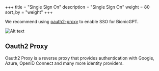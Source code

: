 +++
title = "Single Sign On"
description = "Single Sign On"
weight = 80
sort_by = "weight"
+++

We recommend using [oauth2-proxy](https://github.com/oauth2-proxy/oauth2-proxy) to enable SSO for BionicGPT.

![Alt text](../oauth2-proxy.png "Oauth2 Proxy")

## Oauth2 Proxy

Oauth2 Proxy is a reverse proxy that provides authentication with Google, Azure, OpenID Connect and many more identity providers.